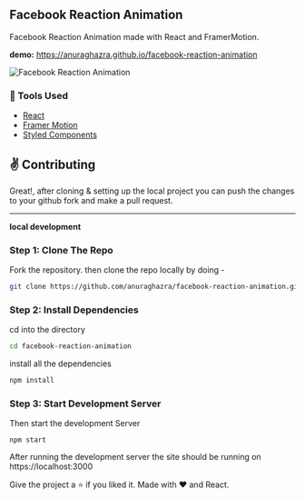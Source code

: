 ## Facebook Reaction Animation

Facebook Reaction Animation made with React and FramerMotion.

**demo:** https://anuraghazra.github.io/facebook-reaction-animation

![Facebook Reaction Animation](./src/assets/facebook-reaction-animation.png)

### :wrench: Tools Used
- [React](http://reactjs.org/)
- [Framer Motion](https://www.framer.com/motion/)
- [Styled Components](https://www.styled-components.com/)


## :v: Contributing
Great!, 
after cloning & setting up the local project you can push the changes to your github fork and make a pull request.

-----

**local development**

### Step 1: Clone The Repo

Fork the repository. then clone the repo locally by doing -

```bash
git clone https://github.com/anuraghazra/facebook-reaction-animation.git
```

### Step 2: Install Dependencies

cd into the directory

```bash
cd facebook-reaction-animation
```

install all the dependencies
```bash
npm install
```

### Step 3: Start Development Server

Then start the development Server
```
npm start
```
After running the development server the site should be running on https://localhost:3000


Give the project a :star: if you liked it.
Made with :heart: and React.
